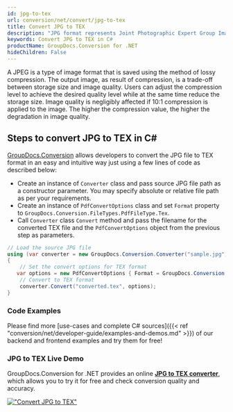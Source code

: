 ```yaml
---
id: jpg-to-tex
url: conversion/net/convert/jpg-to-tex
title: Convert JPG to TEX
description: "JPG format represents Joint Photographic Expert Group Image File with .jpg extension. Learn how to convert JPG to TEX file programmatically in C# language using GroupDocs.Conversion for .NET library."
keywords: Convert JPG to TEX in C#
productName: GroupDocs.Conversion for .NET
hideChildren: False
---
```


A JPEG is a type of image format that is saved using the method of lossy compression. The output image, as result of compression, is a trade-off between storage size and image quality. Users can adjust the compression level to achieve the desired quality level while at the same time reduce the storage size. Image quality is negligibly affected if 10:1 compression is applied to the image.  The higher the compression value, the higher the degradation in image quality.

## Steps to convert JPG to TEX in C#

[GroupDocs.Conversion](https://products.groupdocs.com/conversion/net) allows developers to convert the JPG file to TEX format in an easy and intuitive way just using a few lines of code as described below:

* Create an instance of `Converter` class and pass source JPG file path as a constructor parameter. You may specify absolute or relative file path as per your requirements. 
* Create an instance of `PdfConvertOptions` class and set `Format` property to `GroupDocs.Conversion.FileTypes.PdfFileType.Tex`.
* Call `Converter` class `Convert` method and pass the filename for the converted TEX file and the `PdfConvertOptions` object from the previous step as parameters.

```csharp
// Load the source JPG file
using (var converter = new GroupDocs.Conversion.Converter("sample.jpg"))
{
    // Set the convert options for TEX format
   var options = new PdfConvertOptions { Format = GroupDocs.Conversion.FileTypes.PdfFileType.Tex };
    // Convert to TEX format
    converter.Convert("converted.tex", options);
}
```

### Code Examples

Please find more [use-cases and complete C# sources]({{< ref "conversion/net/developer-guide/examples-and-demos.md" >}}) of our backend and frontend examples and try them for free!

### JPG to TEX Live Demo

GroupDocs.Conversion for .NET provides an online [**JPG to TEX converter**](https://products.groupdocs.app/conversion/jpg-to-tex), which allows you to try it for free and check conversion quality and accuracy.

[!["Convert JPG to TEX"](conversion/net/images/convert-to-tex/convert-jpg-to-tex.png)](https://products.groupdocs.app/conversion/jpg-to-tex)